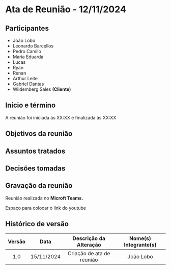 # Ata de Reunião - 12/11/2024

## Participantes

- João Lobo
- Leonardo Barcellos
- Pedro Camilo
- Maria Eduarda
- Lucas
- Ryan
- Renan
- Arthur Leite
- Gabriel Dantas
- Wildemberg Sales **(Cliente)**

## Início e término

A reunião foi iniciada às XX:XX e finalizada às XX:XX

## Objetivos da reunião

## Assuntos tratados

## Decisões tomadas

## Gravação da reunião

Reunião realizada no **Microft Teams.**

Espaço para colocar o link do youtube

## Histórico de versão

| Versão |    Data    |  Descrição da Alteração   | Nome(s) Integrante(s) |
| :----: | :--------: | :-----------------------: | :-------------------: |
|  1.0   | 15/11/2024 | Criação de ata de reunião |       João Lobo       |
